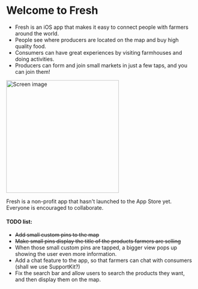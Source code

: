 # Welcome to Fresh

* Fresh is an iOS app that makes it easy to connect people with farmers around the world.
* People see where producers are located on the map and buy high quality food.
* Consumers can have great experiences by visiting farmhouses and doing activities.
* Producers can form and join small markets in just a few taps, and you can join them!

<img align="middle" src="http://i.imgur.com/3NO0SjR.png" alt="Screen image" width="300">

Fresh is a non-profit app that hasn't launched to the App Store yet. Everyone is encouraged to collaborate.

#### TODO list:
* <strike>Add small custom pins to the map</strike>
* <strike>Make small pins display the title of the products farmers are selling</strike>
* When those small custom pins are tapped, a bigger view pops up showing the user even more information.
* Add a chat feature to the app, so that farmers can chat with consumers (shall we use SupportKit?)
* Fix the search bar and allow users to search the products they want, and then display them on the map.

